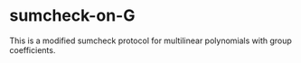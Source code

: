 # sumcheck-on-G
This is a modified sumcheck protocol for multilinear polynomials with group coefficients.
